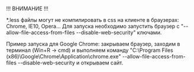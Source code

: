 !!! ВНИМАНИЕ !!!

*.less файлы могут не компилировать в css на клиенте в браузерах: Chrome, IE10, Opera... 
Для запуска необходимо запустить браузер с "--allow-file-access-from-files --disable-web-security" ключами. 

Пример запуска для Google Chrome: закрываем браузер, заходим в терминал (Win+R -> cmd) и выполняем команду "C:\Program Files (x86)\Google\Chrome\Application\chrome.exe" --allow-file-access-from-files --disable-web-security и открываем сайт.